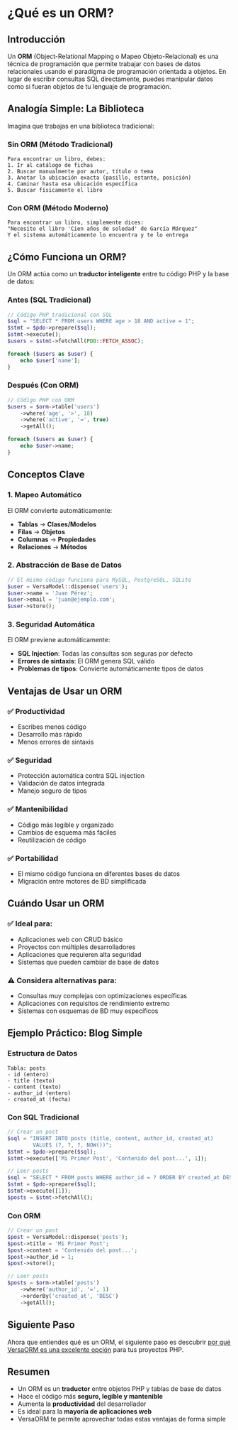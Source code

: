 # ¿Qué es un ORM?

## Introducción

Un **ORM** (Object-Relational Mapping o Mapeo Objeto-Relacional) es una técnica de programación que permite trabajar con bases de datos relacionales usando el paradigma de programación orientada a objetos. En lugar de escribir consultas SQL directamente, puedes manipular datos como si fueran objetos de tu lenguaje de programación.

## Analogía Simple: La Biblioteca

Imagina que trabajas en una biblioteca tradicional:

### Sin ORM (Método Tradicional)
```
Para encontrar un libro, debes:
1. Ir al catálogo de fichas
2. Buscar manualmente por autor, título o tema
3. Anotar la ubicación exacta (pasillo, estante, posición)
4. Caminar hasta esa ubicación específica
5. Buscar físicamente el libro
```

### Con ORM (Método Moderno)
```
Para encontrar un libro, simplemente dices:
"Necesito el libro 'Cien años de soledad' de García Márquez"
Y el sistema automáticamente lo encuentra y te lo entrega
```

## ¿Cómo Funciona un ORM?

Un ORM actúa como un **traductor inteligente** entre tu código PHP y la base de datos:

### Antes (SQL Tradicional)
```php
// Código PHP tradicional con SQL
$sql = "SELECT * FROM users WHERE age > 18 AND active = 1";
$stmt = $pdo->prepare($sql);
$stmt->execute();
$users = $stmt->fetchAll(PDO::FETCH_ASSOC);

foreach ($users as $user) {
    echo $user['name'];
}
```

### Después (Con ORM)
```php
// Código PHP con ORM
$users = $orm->table('users')
    ->where('age', '>', 18)
    ->where('active', '=', true)
    ->getAll();

foreach ($users as $user) {
    echo $user->name;
}
```

## Conceptos Clave

### 1. Mapeo Automático
El ORM convierte automáticamente:
- **Tablas** → **Clases/Modelos**
- **Filas** → **Objetos**
- **Columnas** → **Propiedades**
- **Relaciones** → **Métodos**

### 2. Abstracción de Base de Datos
```php
// El mismo código funciona para MySQL, PostgreSQL, SQLite
$user = VersaModel::dispense('users');
$user->name = 'Juan Pérez';
$user->email = 'juan@ejemplo.com';
$user->store();
```

### 3. Seguridad Automática
El ORM previene automáticamente:
- **SQL Injection**: Todas las consultas son seguras por defecto
- **Errores de sintaxis**: El ORM genera SQL válido
- **Problemas de tipos**: Convierte automáticamente tipos de datos

## Ventajas de Usar un ORM

### ✅ Productividad
- Escribes menos código
- Desarrollo más rápido
- Menos errores de sintaxis

### ✅ Seguridad
- Protección automática contra SQL injection
- Validación de datos integrada
- Manejo seguro de tipos

### ✅ Mantenibilidad
- Código más legible y organizado
- Cambios de esquema más fáciles
- Reutilización de código

### ✅ Portabilidad
- El mismo código funciona en diferentes bases de datos
- Migración entre motores de BD simplificada

## Cuándo Usar un ORM

### ✅ Ideal para:
- Aplicaciones web con CRUD básico
- Proyectos con múltiples desarrolladores
- Aplicaciones que requieren alta seguridad
- Sistemas que pueden cambiar de base de datos

### ⚠️ Considera alternativas para:
- Consultas muy complejas con optimizaciones específicas
- Aplicaciones con requisitos de rendimiento extremo
- Sistemas con esquemas de BD muy específicos

## Ejemplo Práctico: Blog Simple

### Estructura de Datos
```
Tabla: posts
- id (entero)
- title (texto)
- content (texto)
- author_id (entero)
- created_at (fecha)
```

### Con SQL Tradicional
```php
// Crear un post
$sql = "INSERT INTO posts (title, content, author_id, created_at)
        VALUES (?, ?, ?, NOW())";
$stmt = $pdo->prepare($sql);
$stmt->execute(['Mi Primer Post', 'Contenido del post...', 1]);

// Leer posts
$sql = "SELECT * FROM posts WHERE author_id = ? ORDER BY created_at DESC";
$stmt = $pdo->prepare($sql);
$stmt->execute([1]);
$posts = $stmt->fetchAll();
```

### Con ORM
```php
// Crear un post
$post = VersaModel::dispense('posts');
$post->title = 'Mi Primer Post';
$post->content = 'Contenido del post...';
$post->author_id = 1;
$post->store();

// Leer posts
$posts = $orm->table('posts')
    ->where('author_id', '=', 1)
    ->orderBy('created_at', 'DESC')
    ->getAll();
```

## Siguiente Paso

Ahora que entiendes qué es un ORM, el siguiente paso es descubrir [por qué VersaORM es una excelente opción](por-que-versaorm.md) para tus proyectos PHP.

## Resumen

- Un ORM es un **traductor** entre objetos PHP y tablas de base de datos
- Hace el código más **seguro, legible y mantenible**
- Aumenta la **productividad** del desarrollador
- Es ideal para la **mayoría de aplicaciones web**
- VersaORM te permite aprovechar todas estas ventajas de forma simple